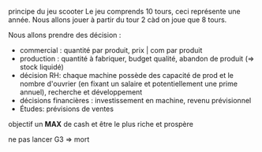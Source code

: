principe du jeu scooter 
Le jeu comprends 10 tours, ceci représente une année. Nous allons jouer à partir du tour 2 càd on joue que 8 tours.

Nous allons prendre des décision :
- commercial : quantité par produit, prix | com par produit
- production : quantité à fabriquer, budget qualité, abandon de produit (=> stock liquidé)
- décision RH: chaque machine possède des capacité de prod et le nombre d'ouvrier (en fixant un salaire et potentiellement une prime annuel),  recherche et développement 
- décisions financières : investissement en machine, revenu prévisionnel
- Études: prévisions de ventes 

objectif un **MAX** de cash et être le plus riche et prospère

ne pas lancer G3 => mort 


